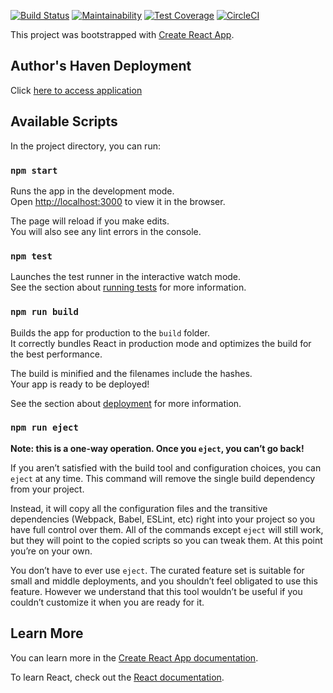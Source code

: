 [![Build Status](https://travis-ci.org/andela/ah-codeofduty-frontend.svg?branch=develop)](https://travis-ci.org/andela/ah-codeofduty-frontend)
[![Maintainability](https://api.codeclimate.com/v1/badges/ac921174149b94eeae4b/maintainability)](https://codeclimate.com/github/andela/ah-codeofduty-frontend/maintainability) [![Test Coverage](https://api.codeclimate.com/v1/badges/ac921174149b94eeae4b/test_coverage)](https://codeclimate.com/github/andela/ah-codeofduty-frontend/test_coverage)  [![CircleCI](https://circleci.com/gh/andela/ah-codeofduty-frontend.svg?style=svg)](https://circleci.com/gh/andela/ah-codeofduty-frontend) 


This project was bootstrapped with [Create React App](https://github.com/facebook/create-react-app).

## Author's Haven Deployment
Click [here to access application](https://ah-codeofduty-frontend-staging.herokuapp.com/)

## Available Scripts

In the project directory, you can run:

### `npm start`

Runs the app in the development mode.<br>
Open [http://localhost:3000](http://localhost:3000) to view it in the browser.

The page will reload if you make edits.<br>
You will also see any lint errors in the console.

### `npm test`

Launches the test runner in the interactive watch mode.<br>
See the section about [running tests](https://facebook.github.io/create-react-app/docs/running-tests) for more information.

### `npm run build`

Builds the app for production to the `build` folder.<br>
It correctly bundles React in production mode and optimizes the build for the best performance.

The build is minified and the filenames include the hashes.<br>
Your app is ready to be deployed!

See the section about [deployment](https://facebook.github.io/create-react-app/docs/deployment) for more information.

### `npm run eject`

**Note: this is a one-way operation. Once you `eject`, you can’t go back!**

If you aren’t satisfied with the build tool and configuration choices, you can `eject` at any time. This command will remove the single build dependency from your project.

Instead, it will copy all the configuration files and the transitive dependencies (Webpack, Babel, ESLint, etc) right into your project so you have full control over them. All of the commands except `eject` will still work, but they will point to the copied scripts so you can tweak them. At this point you’re on your own.

You don’t have to ever use `eject`. The curated feature set is suitable for small and middle deployments, and you shouldn’t feel obligated to use this feature. However we understand that this tool wouldn’t be useful if you couldn’t customize it when you are ready for it.

## Learn More

You can learn more in the [Create React App documentation](https://facebook.github.io/create-react-app/docs/getting-started).

To learn React, check out the [React documentation](https://reactjs.org/).
